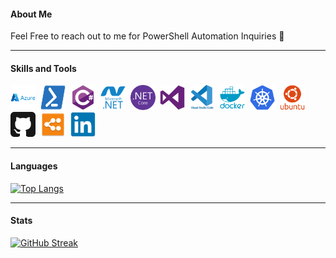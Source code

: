 #### About Me

Feel Free to reach out to me for PowerShell Automation Inquiries 🤖

---

#### Skills and Tools

<div>
  <img src="https://github.com/ichiche/ichiche/blob/main/Image/azure-original-wordmark.svg" title="Azure" alt="Azure" width="40" height="40"/>&nbsp;
  <img src="https://github.com/ichiche/ichiche/blob/main/Image/PowerShell.svg" title="PowerShell" alt="PowerShell" width="40" height="40"/>&nbsp;
  <img src="https://github.com/ichiche/ichiche/blob/main/Image/csharp-original.svg" title="CSharp" alt="CSharp" width="40" height="40"/>&nbsp;
  <img src="https://github.com/ichiche/ichiche/blob/main/Image/dot-net-plain-wordmark.svg" title=".NET" alt="dotnet" width="40" height="40"/>&nbsp;
  <img src="https://github.com/ichiche/ichiche/blob/main/Image/dotnetcore-original.svg" title=".NET Core" alt="dotnetcore" width="40" height="40"/>&nbsp;
  <img src="https://github.com/ichiche/ichiche/blob/main/Image/visualstudio-plain.svg" title="VisualStudio" alt="VisualStudio" width="40" height="40"/>&nbsp;
  <img src="https://github.com/ichiche/ichiche/blob/main/Image/vscode-original-wordmark.svg" title="VSCode" alt="VSCode" width="40" height="40"/>&nbsp;
  <img src="https://github.com/ichiche/ichiche/blob/main/Image/docker-plain-wordmark.svg" title="Docker" alt="Docker" width="40" height="40"/>&nbsp;
  <img src="https://github.com/ichiche/ichiche/blob/main/Image/kubernetes.svg" title="Kubernetes" alt="Kubernetes" width="40" height="40"/>&nbsp;
  <img src="https://github.com/ichiche/ichiche/blob/main/Image/ubuntu-plain-wordmark.svg" title="ubuntu" alt="ubuntu" width="40" height="40"/>&nbsp;
  <img src="https://github.com/ichiche/ichiche/blob/main/Image/github.svg" title="GitHub" alt="GitHub" width="40" height="40"/>&nbsp;
  <img src="https://github.com/ichiche/ichiche/blob/main/Image/lucidchart.png" title="LucidChart " alt="LucidChart " width="40" height="40"/>&nbsp;
  <img src="https://github.com/ichiche/ichiche/blob/main/Image/linkedin-original.svg" title="LinkedIn" alt="LinkedIn" width="40" height="40"/>&nbsp;
</div>

---

#### Languages

[![Top Langs](https://github-readme-stats.vercel.app/api/top-langs/?username=ichiche&layout=compact)](https://github.com/anuraghazra/github-readme-stats)

---

#### Stats

[![GitHub Streak](http://github-readme-streak-stats.herokuapp.com?user=ichiche&theme=sea&date_format=M%20j%5B%2C%20Y%5D)](https://git.io/streak-stats)